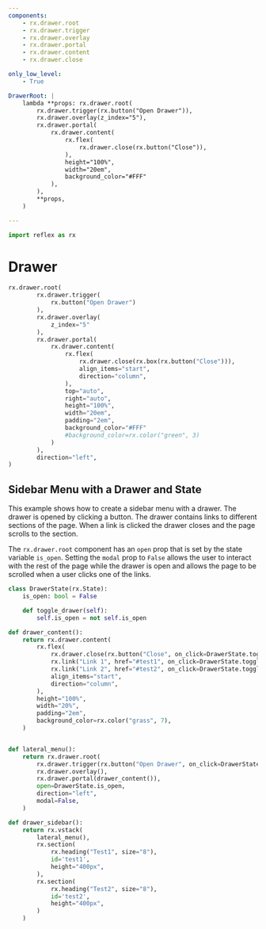 ```yaml
---
components:
    - rx.drawer.root
    - rx.drawer.trigger
    - rx.drawer.overlay
    - rx.drawer.portal
    - rx.drawer.content
    - rx.drawer.close

only_low_level:
    - True

DrawerRoot: |
    lambda **props: rx.drawer.root(
        rx.drawer.trigger(rx.button("Open Drawer")),
        rx.drawer.overlay(z_index="5"),
        rx.drawer.portal(
            rx.drawer.content(
                rx.flex(
                    rx.drawer.close(rx.button("Close")),
                ),
                height="100%",
                width="20em",
                background_color="#FFF"
            ),
        ),
        **props,
    )

---
```


```python exec
import reflex as rx
```


# Drawer

```python demo
rx.drawer.root(
        rx.drawer.trigger(
            rx.button("Open Drawer")    
        ),
        rx.drawer.overlay(
            z_index="5"
        ),
        rx.drawer.portal(
            rx.drawer.content(
                rx.flex(
                    rx.drawer.close(rx.box(rx.button("Close"))),
                    align_items="start",
                    direction="column",
                ),
                top="auto",
                right="auto",
                height="100%",
                width="20em",
                padding="2em",
                background_color="#FFF"
                #background_color=rx.color("green", 3)
            )
        ),
        direction="left",
)
```


## Sidebar Menu with a Drawer and State

This example shows how to create a sidebar menu with a drawer. The drawer is opened by clicking a button. The drawer contains links to different sections of the page. When a link is clicked the drawer closes and the page scrolls to the section.

The `rx.drawer.root` component has an `open` prop that is set by the state variable `is_open`. Setting the `modal` prop to `False` allows the user to interact with the rest of the page while the drawer is open and allows the page to be scrolled when a user clicks one of the links.

```python demo exec
class DrawerState(rx.State):
    is_open: bool = False

    def toggle_drawer(self):
        self.is_open = not self.is_open

def drawer_content():
    return rx.drawer.content(
        rx.flex(
            rx.drawer.close(rx.button("Close", on_click=DrawerState.toggle_drawer)),
            rx.link("Link 1", href="#test1", on_click=DrawerState.toggle_drawer),
            rx.link("Link 2", href="#test2", on_click=DrawerState.toggle_drawer),
            align_items="start",
            direction="column",
        ),
        height="100%",
        width="20%",
        padding="2em",
        background_color=rx.color("grass", 7),
    )


def lateral_menu():
    return rx.drawer.root(
        rx.drawer.trigger(rx.button("Open Drawer", on_click=DrawerState.toggle_drawer)),
        rx.drawer.overlay(),
        rx.drawer.portal(drawer_content()),
        open=DrawerState.is_open,
        direction="left",
        modal=False,
    )

def drawer_sidebar():
    return rx.vstack(
        lateral_menu(),
        rx.section(
            rx.heading("Test1", size="8"),
            id='test1',
            height="400px",
        ),
        rx.section(
            rx.heading("Test2", size="8"),
            id='test2',
            height="400px",
        )
    )
```